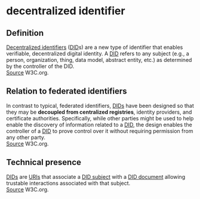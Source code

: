 # decentralized identifier
## Definition
[Decentralized identifiers](https://www.w3.org/TR/did-core/#dfn-decentralized-identifiers) ([DID](https://www.w3.org/TR/did-core/#dfn-decentralized-identifiers)s) are a new type of identifier that enables verifiable, decentralized digital identity. A [DID](https://www.w3.org/TR/did-core/#dfn-decentralized-identifiers) refers to any subject (e.g., a person, organization, thing, data model, abstract entity, etc.) as determined by the controller of the DID.  
[Source](https://www.w3.org/TR/did-core/) W3C.org.

## Relation to federated identifiers
In contrast to typical, federated identifiers, [DIDs](https://www.w3.org/TR/did-core/#dfn-decentralized-identifiers) have been designed so that they may be **decoupled from centralized registries**, identity providers, and certificate authorities. Specifically, while other parties might be used to help enable the discovery of information related to a [DID](https://www.w3.org/TR/did-core/#dfn-decentralized-identifiers), the design enables the controller of a [DID](https://www.w3.org/TR/did-core/#dfn-decentralized-identifiers) to prove control over it without requiring permission from any other party.  
[Source](https://www.w3.org/TR/did-core/) W3C.org.

## Technical presence
[DIDs](https://www.w3.org/TR/did-core/#dfn-decentralized-identifiers) are [URIs](https://www.w3.org/TR/did-core/#dfn-uri) that associate a [DID subject](https://www.w3.org/TR/did-core/#dfn-did-subjects) with a [DID document](https://www.w3.org/TR/did-core/#dfn-did-documents) allowing trustable interactions associated with that subject.  
[Source](https://www.w3.org/TR/did-core/) W3C.org.
